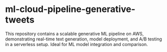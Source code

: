 # ml-cloud-pipeline-generative-tweets
This repository contains a scalable generative ML pipeline on AWS, demonstrating real-time text generation, model deployment, and A/B testing in a serverless setup. Ideal for ML model integration and comparison.
